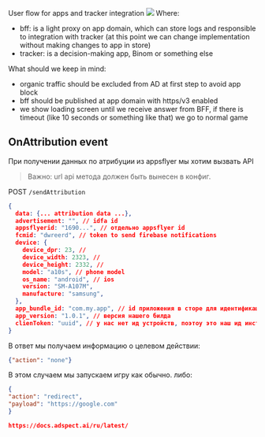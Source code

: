 User flow for apps and tracker integration
[![](https://mermaid.ink/img/pako:eNrVVbFu2zAQ_RWCa53UcuTY1hCgaDpk6BR0KbTQ5MkmLJEqeUziBvn3HklZlWMURcduFO_de8d3R-qVS6uAV9zDjwBGwr0WOye62tRGBLQmdFtwtJZoHQs-rnvhUEvdC4NM9P35xrZpzjfQCXmIabWJ6Vd3d5TjiQ0qZnswTJjIwnqxA9IZYgRLahXTxqNo26w0Dcd10x4jxoNRTCA6vQ2oLUkZi8BaaJDZZoq0bieMlh-FYt4GJyFXxYjwQ8SNep7qUqlAP0qPqBOb8AfWkC9iVGZKoMh1JkxMucrEQ5GXyExLxg0YBU9aQoqnIi5yCJpzBm-HPN2n-Ox9AgOUtRmwuaAkJox_oo1njXvSlNQwa7KgYsG1o05G78CAEwiKfW61PDzcJ2jqxoWggzYh0TKN75qRyGSk0Cp7jHuqgkZGdJ7cR3C9zen0YamYb5Napl5qQ953IsmKrQ347hQyRYiiBxeRo9lXw2j5vX1muiFhyC58yodK1T2o2tge6Sw77cm8PFeMncaF9c6qILFinTiAZwaeL7ADJMHPe_W4eGS99bilzaxNouRIzJp0ajoWMQWewGDEnFozGcYd4PQO5E5sj_k0TKsZgxdMvmFuHa0j1Z-uyu8ZjkiftVnqyHh3EgWRtNbSDaa9vfDwN5emuH93aMZkcI6eqiMNetfZkA35v0zjM94Bza5W9PS-RsKa0zXooOYVLRU0IrRY89q8ETQ-xI9HI3mFLsCMh57KPL3UvGpE62mXXltevfIXXi2K62J5c1OUm1VRlIvVupzxI6-W5XWxWpW382I5p_Byfvs24z-tJYr59Wa9Xm3WxWZ5e1POF2V5UvmiNF3xUQTS59f8z0i_jiT8PbHE6t5-AWY2N7Q?type=png)](https://mermaid.live/edit#pako:eNrVVbFu2zAQ_RWCa53UcuTY1hCgaDpk6BR0KbTQ5MkmLJEqeUziBvn3HklZlWMURcduFO_de8d3R-qVS6uAV9zDjwBGwr0WOye62tRGBLQmdFtwtJZoHQs-rnvhUEvdC4NM9P35xrZpzjfQCXmIabWJ6Vd3d5TjiQ0qZnswTJjIwnqxA9IZYgRLahXTxqNo26w0Dcd10x4jxoNRTCA6vQ2oLUkZi8BaaJDZZoq0bieMlh-FYt4GJyFXxYjwQ8SNep7qUqlAP0qPqBOb8AfWkC9iVGZKoMh1JkxMucrEQ5GXyExLxg0YBU9aQoqnIi5yCJpzBm-HPN2n-Ox9AgOUtRmwuaAkJox_oo1njXvSlNQwa7KgYsG1o05G78CAEwiKfW61PDzcJ2jqxoWggzYh0TKN75qRyGSk0Cp7jHuqgkZGdJ7cR3C9zen0YamYb5Napl5qQ953IsmKrQ347hQyRYiiBxeRo9lXw2j5vX1muiFhyC58yodK1T2o2tge6Sw77cm8PFeMncaF9c6qILFinTiAZwaeL7ADJMHPe_W4eGS99bilzaxNouRIzJp0ajoWMQWewGDEnFozGcYd4PQO5E5sj_k0TKsZgxdMvmFuHa0j1Z-uyu8ZjkiftVnqyHh3EgWRtNbSDaa9vfDwN5emuH93aMZkcI6eqiMNetfZkA35v0zjM94Bza5W9PS-RsKa0zXooOYVLRU0IrRY89q8ETQ-xI9HI3mFLsCMh57KPL3UvGpE62mXXltevfIXXi2K62J5c1OUm1VRlIvVupzxI6-W5XWxWpW382I5p_Byfvs24z-tJYr59Wa9Xm3WxWZ5e1POF2V5UvmiNF3xUQTS59f8z0i_jiT8PbHE6t5-AWY2N7Q)
Where:
- bff: is a light proxy on app domain, which can store logs and responsible to integration with tracker (at this point we can change implementation without making changes to app in store)
- tracker: is a decision-making app, Binom or something else

What should we keep in mind:
- organic traffic should be excluded from AD at first step to avoid app block
- bff should be published at app domain with https/v3 enabled
- we show loading screen until we receive answer from BFF, if there is timeout (like 10 seconds or something like that) we go to normal game


## OnAttribution event
При получении данных по атрибуции из appsflyer мы хотим вызвать API

> Важно: url api метода должен быть вынесен в конфиг.

POST `/sendAttribution`
```json
{
  data: {... attribution data ...},
  advertisement: "", // idfa id
  appsflyerid: "1690...", // отдельно appsflyer id
  fcmid: "dwreerd", // token to send firebase notifications
  device: {
    device_dpr: 23, //
    device_width: 2323, //
    device_height: 2332, //
    model: "a10s", // phone model
    os_name: "android", // ios
    version: "SM-A107M",
    manufacture: "samsung",
  },
  app_bundle_id: "com.my.app", // id приложения в сторе для идентификации приложения
  app_version: "1.0.1", // версия нашего билда
  clienToken: "uuid", // у нас нет ид устройств, поэтоу это наш ид инсталяции, просто uuid сохраненный в appdata, чтобы он не менялся при перезапуске
}
```

В ответ мы получаем информацию о целевом действии:
```json
{"action": "none"}
```
В этом случаем мы запускаем игру как обычно.
либо:
```json
{
"action": "redirect",
"payload": "https://google.com"
}

https://docs.adspect.ai/ru/latest/